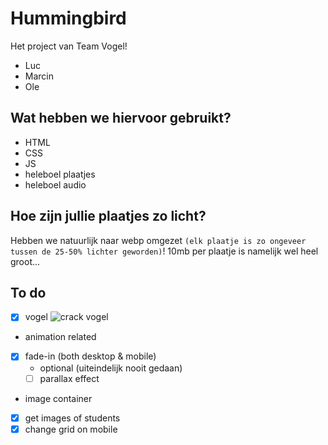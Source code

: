 
# Hummingbird

Het project van Team Vogel!
- Luc
- Marcin
- Ole

## Wat hebben we hiervoor gebruikt?

- HTML
- CSS
- JS
- heleboel plaatjes
- heleboel audio

## Hoe zijn jullie plaatjes zo licht?

Hebben we natuurlijk naar webp omgezet `(elk plaatje is zo ongeveer tussen de 25-50% lichter geworden)`! 10mb per plaatje is namelijk wel heel groot...

## To do

- [x] vogel
![crack vogel](assets/Enge_vogel.svg)
- animation related
- [x]  fade-in (both desktop & mobile)
    - optional (uiteindelijk nooit gedaan)
    - [ ]  parallax effect

- image container
- [x] get images of students
- [x] change grid on mobile